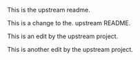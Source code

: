 
This is the upstream readme.

This is a change to the. upstream README.

This is an edit by the upstream project.

This is another edit by the upstream project.
